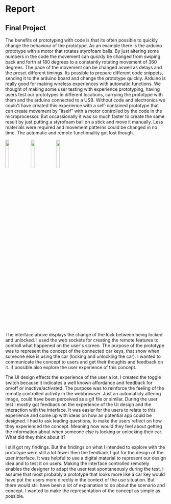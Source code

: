 # Report
## Final Project 
The benefits of prototyping with code is that its often possible to quickly change the behaviour of the prototype. As an example there is the arduino prototype with a motor that rotates styrofoam balls. By just altering some numbers in the code the movement can quickly be changed from swiping back and forth at 180 degrees to a constantly rotating movement of 360 degrees. The pace of the movement can be changed aswell as delays and the preset different timings. Its possible to prepare different code snippets, sending it to the arduino board and change the prototype quickly. Arduino is really good for making wireless experiences with automatic functions. We thought of making some user testing with experience prototyping, having users test our prototypes in different locations, carrying the prototype with them and the arduino connected to a USB. Without code and electronics we couln't have created this experience with a self-contained prototype that can create movement by "itself" with a motor controlled by the code in the microprocessor. But occassionally it was so much faster to create the same result by just putting a styrofoam ball on a stick and move it manually. Less materials were required and movement patterns could be changed in no time. The automatic and remote functionality got lost though.

<img src="https://user-images.githubusercontent.com/35526741/37828627-5757b622-2e9c-11e8-8eb1-bc7f53f57b32.gif" width="15%"></img> <img src="https://user-images.githubusercontent.com/35526741/37828629-5b5aea0a-2e9c-11e8-836b-fa93666f37a5.gif" width="15%"> </img> <img src="https://user-images.githubusercontent.com/35526741/37828862-2ae9c778-2e9d-11e8-8ea9-4d4d43a3b241.png" width="15%"></img> 

The interface above displays the change of the lock between being locked and unlocked. I used the web sockets for creating the remote features to controll
what happened on the user's screen. The purpose of the prototype
was to represent the concept of the connected car keys, that show when someone else is using the car (locking and unlocking the car). I wanted to communicate the concept to users and get their thoughts and feedback on it. If possible also explore the user experience of this concept.

The UI design effects the experience of the user a lot. I created the toggle switch because it indicates a well known affordance and feedback for on/off or inactive/activated. The purpose was to reinforce the feeling of the remotly controlled activity in the webbrowser. Just an automaticly altering image, could have been perceived as a gif file or similar. During the user test I mostly got feedback on the experience of the UI design and the interaction with the interface. It was easier for the users to relate to this experience and come up with ideas on how an potential app could be designed. I had to ask leading questions, to make the users reflect on how they experienced the concept. Meaning how would they feel about getting the information about when someone else is locking or unlocking their car. What did they think about it? 

I still got my findings. But the findings on what I intended to explore with the prototype were still a lot fewer then the feedback I got for the design of the user interface. It was helpful to use a digital material to represent our design idea and to test it on users. Making the interface controlled remotely enables the designer to adapt the user test spontaneously during the test. I assume that most probably a prototype that looks more like a car key would have put the users more directly in the context of the use situation. But there would still have been a lot of explanation to do about the scenario and concept. I wanted to make the representation of the concept as simple as possible.
